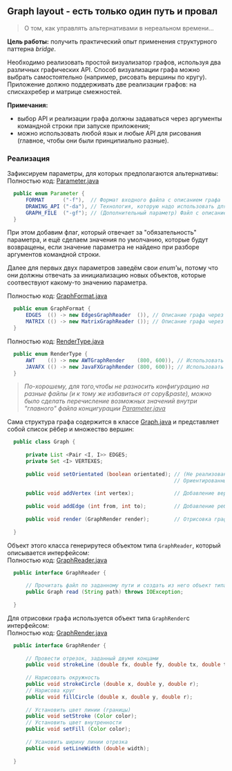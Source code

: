 ## Graph layout - есть только один путь и провал
> О том, как управлять альтернативами в нереальном времени...

**Цель работы:** получить практический опыт применения структурного паттерна _bridge_.

Необходимо реализовать простой визуализатор графов, используя два различных графических API. 
Способ визуализации графа можно выбрать самостоятельно (например, рисовать вершины по кругу). 
Приложение должно поддерживать две реализации графов: на спискахребер и матрице смежностей.

**Примечания:**
* выбор API и реализации графа должны задаваться через аргументы командной строки при запуске приложения;
* можно использовать любой язык и любые API для рисования (главное, чтобы они были принципиально разные).

### Реализация

Зафиксируем параметры, для которых предполагаются альтернативы:  
Полностью код: [Parameter.java](src/main/java/ru/shemplo/graphlay/io/Parameter.java)
```java
  public enum Parameter {
      FORMAT      ("-f"),  // Формат входного файла с описанием графа
      DRAWING_API ("-da"), // Технология, которую надо использовать для рендеринга графа
      GRAPH_FILE  ("-gf"); // (Дополнительный параметр) Файл с описанием графа
  }
```
При этом добавим флаг, который отвечает за "обязательность" параметра, 
и ещё сделаем значения по умолчанию, которые будут возвращены, 
если значение параметра не найдено при разборе аргументов командной строки.

Далее для первых двух параметров заведём свои _enum_'ы, 
потому что они должны отвечать за инициализацию новых объектов, 
которые соотвествуют какому-то значению параметра.

Полностью код: [GraphFormat.java](src/main/java/ru/shemplo/graphlay/GraphFormat.java)
```java
  public enum GraphFormat {
      EDGES  (() -> new EdgesGraphReader  ()), // Описание графа через список рёбер
      MATRIX (() -> new MatrixGraphReader ()); // Описание графа через матрицу смежности
  }
```

Полностью код: [RenderType.java](src/main/java/ru/shemplo/graphlay/RenderType.java)
```java
  public enum RenderType {
      AWT    (() -> new AWTGraphRender    (800, 600)), // Использовать Java Swing (и java.lang.awt.Canvas) для отрисовки
      JAVAFX (() -> new JavaFXGraphRender (800, 600)); // Использовать JavaFX для отрисовки графа
  }
```
> _По-хорошему, для того,чтобы не разносить конфигурацию на разные файлы (и к тому же избавиться от copy&paste),
можно было сделать перечисление возможных значений внутри "главного" файла концигурации <u>Parameter.java</u>_

Сама структура графа содержится в классе 
[Graph.java](src/main/java/ru/shemplo/graphlay/graph/Graph.java)
и представляет собой список рёбер и множество вершин:
```java
  public class Graph {
      
      private List <Pair <I, I>> EDGES;
      private Set <I> VERTEXES;
      
      public void setOrientated (boolean orientated); // (Не реализовано в полной мере) 
                                                      // Ориентированный / неориентированный граф
      
      public void addVertex (int vertex);             // Добавление вершины в граф
      
      public void addEdge (int from, int to);         // Добавление ребра в граф
      
      public void render (GraphRender render);        // Отрисовка графа на канве
      
  }
```

Объект этого класса генерирутеся объектом типа `GraphReader`, который описывается интерфейсом:  
Полностью код: [GraphReader.java](src/main/java/ru/shemplo/graphlay/io/GraphReader.java)
```java
  public interface GraphReader {
  
      // Прочитать файл по заданному пути и создать из него объект типа Graph
      public Graph read (String path) throws IOException;
  
  }
```

Для отрисовки графа используется объект типа `GraphRender`с интерфейсом:  
Полностью код: [GraphRender.java](src/main/java/ru/shemplo/graphlay/gfx/GraphRender.java)
```java
  public interface GraphRender {
      
      // Провести отрезок, заданный двумя концами
      public void strokeLine (double fx, double fy, double tx, double ty);
    
      // Нарисовать окружность
      public void strokeCircle (double x, double y, double r);
      // Нарисова круг
      public void fillCircle (double x, double y, double r);
    
      // Установить цвет линии (границы)
      public void setStroke (Color color);
      // Установить цвет внутренности
      public void setFill (Color color);
    
      // Усановить ширину линии отрезка
      public void setLineWidth (double width);
    
  }
```

